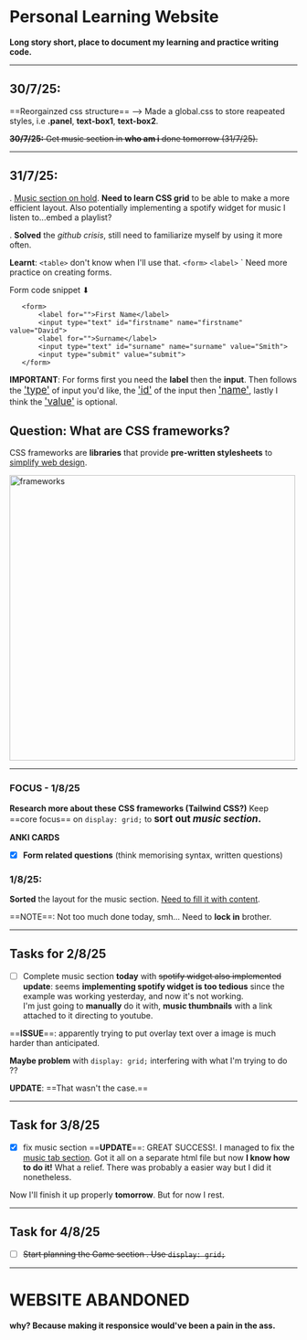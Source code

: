 # **Personal Learning Website**

**Long story short, place to document my learning and practice writing code.**

---

## **30/7/25**: 
==Reorgainzed css structure== --> Made a global.css to store reapeated styles, i.e  **.panel**, **text-box1**, **text-box2**. 

~~**30/7/25:** Get music section in **who am i** done tomorrow (31/7/25).~~
 
---

## **31/7/25**:
 . <u>Music section on hold</u>. **Need to learn CSS grid** to be able to make a more efficient layout. Also potentially implementing a spotify widget for music I listen to...embed a playlist?

 . **Solved** the *github crisis*, still need to familiarize myself by using it more often. 




 **Learnt**: 
 `<table>` don't know when I'll use that. 
 `<form>` `<label>` ` Need more practice on creating forms.

 Form code snippet ⬇
 ```
    <form>
        <label for="">First Name</label>
        <input type="text" id="firstname" name="firstname" value="David">
        <label for="">Surname</label>
        <input type="text" id="surname" name="surname" value="Smith">
        <input type="submit" value="submit">
    </form>
```
**IMPORTANT**: For forms first you need the **label** then the **input**. Then follows the <u style="font-size: larger;">'type'</u> of input you'd like, the <u style="font-size: larger;">'id'</u> of the input then <u style="font-size: larger;">'name'</u>, lastly I think the <u style="font-size: larger;">'value'</u> is optional.



## **Question**: What are CSS frameworks? 
CSS frameworks are **libraries** that provide **pre-written stylesheets** to <u>simplify web design</u>. 

<img  src="/pics/CSS frameworks.png" alt="frameworks" width="500"/>

---

### **FOCUS** - 1/8/25
**Research more about these CSS frameworks (Tailwind CSS?)**
Keep ==core focus== on `display: grid;` to <b style="font-size: larger;">sort out *music section*.</b> 
<br>

**ANKI CARDS** 
- [x] **Form related questions** (think memorising syntax, written questions)

### **1/8/25**: 
**Sorted** the layout for the music section. <u>Need to fill it with content</u>.

==NOTE==: Not too much done today, smh... Need to **lock in** brother.

<hr>

## Tasks for 2/8/25
- [ ] Complete music section **today** with <strike>spotify widget also implemented</strike>
**update**: seems **implementing spotify widget is too tedious** since the example was working yesterday, and now it's not working. <br>I'm just going to **manually** do it with, **music thumbnails** with a link attached to it directing to youtube.

==**ISSUE**==: apparently trying to put overlay text over a image is much harder than anticipated.

**Maybe problem** with `display: grid;` interfering with what I'm trying to do ?? 

**UPDATE**: ==That wasn't the case.==

<hr>

## Task for 3/8/25

- [x] fix music section
==**UPDATE**==: GREAT SUCCESS!. I managed to fix the <u>music tab section</u>. Got it all on a separate html file but now **I know how to do it!** What a relief. There was probably a easier way but I did it nonetheless. 

Now I'll finish it up properly **tomorrow**. But for now I rest.

<hr>

## Task for 4/8/25

- [ ] ~~Start planning the Game section
. Use `display: grid;`~~

<hr>

# WEBSITE ABANDONED 

#### why? Because making it responsice would've been a pain in the ass.